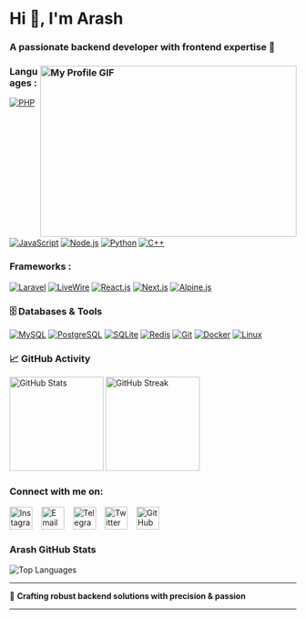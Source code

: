 # Hi 👋, I'm Arash  
### <p>A passionate backend developer with frontend expertise 🚀</p>

### <img src="https://media3.giphy.com/media/v1.Y2lkPTc5MGI3NjExYWpocWdieXRxY2liM3E2ZG95cmsyZmgxZ3JwdTlteXhmYnZpY2R0OSZlcD12MV9pbnRlcm5hbF9naWZfYnlfaWQmY3Q9Zw/odQ5A4pdaDU8E/giphy.gif" alt="My Profile GIF" width="450" height="300" align="right">

### Languages :
[<img src="https://img.shields.io/badge/PHP-777BB4?logo=php&logoColor=white" alt="PHP" style="vertical-align:middle">](https://www.php.net) 
[<img src="https://img.shields.io/badge/JavaScript-F7DF1E?logo=javascript&logoColor=black" alt="JavaScript" style="vertical-align:middle">](https://developer.mozilla.org/en-US/docs/Web/JavaScript) 
[<img src="https://img.shields.io/badge/Node.js-339933?logo=node.js&logoColor=white" alt="Node.js" style="vertical-align:middle">](https://nodejs.org)
[<img src="https://img.shields.io/badge/Python-3776AB?logo=python&logoColor=white" alt="Python" style="vertical-align:middle">](https://www.python.org)
[<img src="https://img.shields.io/badge/C++-00599C?logo=cplusplus&logoColor=white" alt="C++" style="vertical-align:middle">](https://isocpp.org)

### Frameworks :
[<img src="https://img.shields.io/badge/Laravel-FF2D20?logo=laravel&logoColor=white" alt="Laravel" style="vertical-align:middle">](https://laravel.com) 
[<img src="https://img.shields.io/badge/LiveWire-4E56A6?logo=livewire&logoColor=white" alt="LiveWire" style="vertical-align:middle">](https://laravel-livewire.com)
[<img src="https://img.shields.io/badge/React-61DAFB?logo=react&logoColor=black" alt="React.js" style="vertical-align:middle">](https://reactjs.org)
[<img src="https://img.shields.io/badge/Next.js-000000?logo=next.js&logoColor=white" alt="Next.js" style="vertical-align:middle">](https://nextjs.org)
[<img src="https://img.shields.io/badge/Alpine.js-8BC0D0?logo=alpinedotjs&logoColor=black" alt="Alpine.js" style="vertical-align:middle">](https://alpinejs.dev)

### 🗄️ Databases & Tools
[<img src="https://img.shields.io/badge/MySQL-4479A1?logo=mysql&logoColor=white" alt="MySQL">](https://mysql.com)
[<img src="https://img.shields.io/badge/PostgreSQL-4169E1?logo=postgresql&logoColor=white" alt="PostgreSQL">](https://postgresql.org)
[<img src="https://img.shields.io/badge/SQLite-003B57?logo=sqlite&logoColor=white" alt="SQLite">](https://sqlite.org)
[<img src="https://img.shields.io/badge/Redis-DC382D?logo=redis&logoColor=white" alt="Redis">](https://redis.io)
[<img src="https://img.shields.io/badge/Git-F05032?logo=git&logoColor=white" alt="Git">](https://git-scm.com)
[<img src="https://img.shields.io/badge/Docker-2496ED?logo=docker&logoColor=white" alt="Docker">](https://docker.com)
[<img src="https://img.shields.io/badge/Linux-FCC624?logo=linux&logoColor=black" alt="Linux">](https://linux.org)

### 📈 GitHub Activity
<p align="left">
  <img src="https://github-readme-stats.vercel.app/api?username=Arash-abraham&show_icons=true&theme=dark&hide_border=true" alt="GitHub Stats" height="165">
  <img src="https://github-readme-streak-stats.herokuapp.com/?user=Arash-abraham&theme=dark&hide_border=true" alt="GitHub Streak" height="165">
</p>

### Connect with me on:  
<p>
  <a href="https://instagram.com/arash_arsites"><img src="https://cdn.simpleicons.org/instagram/E4405F" alt="Instagram" width="40" height="40"></a>
  &nbsp;&nbsp;
  <a href="mailto:arashebi777@gmail.com"><img src="https://cdn.simpleicons.org/gmail/EA4335" alt="Email" width="40" height="40"></a>
  &nbsp;&nbsp;
  <a href="https://t.me/Octawian"><img src="https://cdn.simpleicons.org/telegram/26A5E4" alt="Telegram" width="40" height="40"></a>
  &nbsp;&nbsp;
  <a href="https://twitter.com/Arash_Aryans"><img src="https://cdn.simpleicons.org/x/000000" alt="Twitter" width="40" height="40"></a>
  &nbsp;&nbsp;
  <a href="https://github.com/Arash-abraham"><img src="https://cdn.simpleicons.org/github/181717" alt="GitHub" width="40" height="40"></a>
</p>

### Arash GitHub Stats  
![Top Languages](https://github-readme-stats.vercel.app/api/top-langs/?username=Arash-abraham&layout=compact&theme=dark&hide=html,css,hack)

***
🚀 **Crafting robust backend solutions with precision & passion**
***
